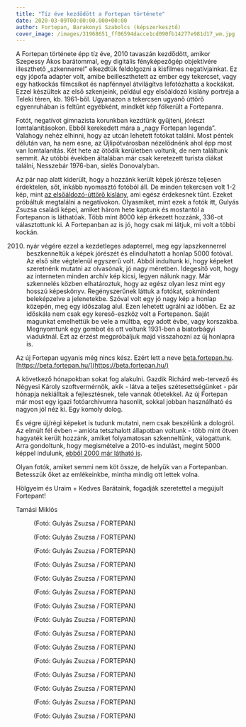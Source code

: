 ```yaml
---
title: "Tíz éve kezdődött a Fortepan története"
date: 2020-03-09T00:00:00.000+00:00
author: Fortepan, Barakonyi Szabolcs (képszerkesztő)
cover_image: /images/31968651_ff06594dacce1cd090fb14277e981d17_wm.jpg
---
```


A Fortepan története épp tíz éve, 2010 tavaszán kezdődött, amikor Szepessy Ákos barátommal, egy digitális fényképezőgép objektívére illeszthető „szkennerrel” elkezdtük feldolgozni a kisfilmes negatívjainkat. Ez egy jópofa adapter volt, amibe beilleszthetett az ember egy tekercset, vagy egy hatkockás filmcsíkot és napfénnyel átvilágítva lefotózhatta a kockákat. Ezzel készültek az első szkenjeink, például egy elsőáldozó kislány portréja a Teleki téren, kb. 1961-ből. Ugyanazon a tekercsen ugyanő úttörő egyenruhában is feltűnt egyébként, mindkét kép fölkerült a Fortepanra.

Fotót, negatívot gimnazista korunkban kezdtünk gyűjteni, jórészt lomtalanításokon. Ebből kerekedett mára a „nagy Fortepan legenda”. Valahogy nehéz elhinni, hogy az utcán lehetett fotókat találni. Most péntek délután van, ha nem esne, az Újlipótvárosban nézelődnénk ahol épp most van lomtalanítás. Két hete az ötödik kerületben voltunk, de nem találtunk semmit. Az utóbbi években általában már csak keretezett turista diákat találni, Nesszebár 1976-ban, sielés Donovalyban.

Az pár nap alatt kiderült, hogy a hozzánk került képek jórésze teljesen érdektelen, sőt, inkább nyomasztó fotóból áll. De minden tekercsen volt 1-2 kép, mint [az elsőáldozó-úttörő kislány](https://beta.fortepan.hu/hu/photos/?q=teleki%20t%C3%A9r&year_from=1961&year_to=1961%20), ami egész érdekesnek tűnt. Ezeket próbáltuk megtalálni a negatívokon. Olyasmiket, mint ezek a fotók itt, Gulyás Zsuzsa családi képei, amiket három hete kaptunk és mostantól a Fortepanon is láthatóak. Több mint 8000 kép érkezett hozzánk, 336-ot választottunk ki. A Fortepanban az is jó, hogy csak mi látjuk, mi volt a többi kockán.

2010. nyár végére ezzel a kezdetleges adapterrel, meg egy lapszkennerrel beszkenneltük a képek jórészét és elindulhatott a honlap 5000 fotóval. Az első site végtelenül egyszerű volt. Abból indultunk ki, hogy képeket szeretnénk mutatni az olvasónak, jó nagy méretben. Idegesítő volt, hogy az interneten minden archív kép kicsi, legyen nálunk nagy. Már szkennelés közben elhatároztuk, hogy az egész olyan lesz mint egy hosszú képeskönyv. Regényszerűnek láttuk a fotókat, sokmindent beleképzelve a jelenetekbe. Szóval volt egy jó nagy kép a honlap közepén, meg egy időszalag alul. Ezen lehetett ugrálni az időben. Ez az időskála nem csak egy kereső-eszköz volt a Fortepanon. Saját magunkat emelhettük be vele a múltba, egy adott évbe, vagy korszakba. Megnyomtunk egy gombot és ott voltunk 1931-ben a biatorbágyi viaduktnál. Ezt az érzést megpróbáljuk majd visszahozni az új honlapra is.

Az új Fortepan ugyanis még nincs kész. Ezért lett a neve [beta.fortepan.hu](http://beta.fortepan.hu/). [https://beta.fortepan.hu/](https://beta.fortepan.hu/)

A következő hónapokban sokat fog alakulni. Gazdik Richárd web-tervező és Négyesi Károly szoftvermérnök, akik - látva a teljes szétesettségünket - pár hónapja nekiálltak a fejlesztésnek, tele vannak ötletekkel. Az új Fortepan már most egy igazi fotóarchívumra hasonlít, sokkal jobban használható és nagyon jól néz ki. Egy komoly dolog.

És végre új/régi képeket is tudunk mutatni, nem csak beszélünk a dologról. Az elmúlt fél évben – amióta tetszhalott állapotban voltunk - több mint ötven hagyaték került hozzánk, amiket folyamatosan szkenneltünk, válogattunk. Arra gondoltunk, hogy megismételve a 2010-es indulást, megint 5000 képpel indulunk, [ebből 2000 már látható is](https://beta.fortepan.hu/hu/photos/?latest).

Olyan fotók, amiket semmi nem köt össze, de helyük van a Fortepanban. Betesszük őket az emlékeinkbe, mintha mindig ott lettek volna.

Hölgyeim és Uraim + Kedves Barátaink, fogadják szeretettel a megújult Fortepant!

Tamási Miklós

<figure>
<img src="/images/31721801_19ff4ae0dcbca4d9450fb74cea423225_wm.jpg" alt="" />
<figcaption>(Fotó: Gulyás Zsuzsa / FORTEPAN)</figcaption>
</figure>

<figure>
<img src="/images/31721815_ff917a245be33e89be3661f82a1a6fc9_wm.jpg" alt="" />
<figcaption>(Fotó: Gulyás Zsuzsa / FORTEPAN)</figcaption>
</figure>

<figure>
<img src="/images/31721777_05ce184af1644df69d47cca7274f3bfc_wm.jpg" alt="" />
<figcaption>(Fotó: Gulyás Zsuzsa / FORTEPAN)</figcaption>
</figure>

<figure>
<img src="/images/31721817_9c25e1e3e0c42cea241e85ee61db5437_wm.jpg" alt="" />
<figcaption>(Fotó: Gulyás Zsuzsa / FORTEPAN)</figcaption>
</figure>

<figure>
<img src="/images/31721807_13403c4f6508a5535228e9a4b2de4e40_wm.jpg" alt="" />
<figcaption>(Fotó: Gulyás Zsuzsa / FORTEPAN)</figcaption>
</figure>

<figure>
<img src="/images/31721803_0f1ca4e7de62178b2f6b088d8f3181bf_wm.jpg" alt="" />
<figcaption>(Fotó: Gulyás Zsuzsa / FORTEPAN)</figcaption>
</figure>

<figure>
<img src="/images/31721795_c2ad2f522ce9e9adfbf94fdb9474b1b7_wm.jpg" alt="" />
<figcaption>(Fotó: Gulyás Zsuzsa / FORTEPAN)</figcaption>
</figure>

<figure>
<img src="/images/31721765_4eb2e1397bf09fff339a9f6e31fff7d1_wm.jpg" alt="" />
<figcaption>(Fotó: Gulyás Zsuzsa / FORTEPAN)</figcaption>
</figure>

<figure>
<img src="/images/31721809_78fb077402153d6ec3f7fcc915eb6443_wm.jpg" alt="" />
<figcaption>(Fotó: Gulyás Zsuzsa / FORTEPAN)</figcaption>
</figure>

<figure>
<img src="/images/31721793_dd47d206fe1a4efda33aa27ac4ddcb05_wm.jpg" alt="" />
<figcaption>(Fotó: Gulyás Zsuzsa / FORTEPAN)</figcaption>
</figure>

<figure>
<img src="/images/31721797_a34f76539ea2e8c06090fdbecd701715_wm.jpg" alt="" />
<figcaption>(Fotó: Gulyás Zsuzsa / FORTEPAN)</figcaption>
</figure>

<figure>
<img src="/images/31721813_eabb002793960bb6aef75e672487b271_wm.jpg" alt="" />
<figcaption>(Fotó: Gulyás Zsuzsa / FORTEPAN)</figcaption>
</figure>

<figure>
<img src="/images/31721763_5447da92d1e6db41f59cd59595f707cd_wm.jpg" alt="" />
<figcaption>(Fotó: Gulyás Zsuzsa / FORTEPAN)</figcaption>
</figure>

<figure>
<img src="/images/31721821_fc38612ec92411c24b751805f7afecf9_wm.jpg" alt="" />
<figcaption>(Fotó: Gulyás Zsuzsa / FORTEPAN)</figcaption>
</figure>

<figure>
<img src="/images/31721819_7a1413e92fa738dcfbc64ebb477cf4df_wm.jpg" alt="" />
<figcaption>(Fotó: Gulyás Zsuzsa / FORTEPAN)</figcaption>
</figure>

